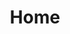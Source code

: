 ---
layout: home
title: Home
description: >
  Home doing nothing

menu:
  - title:             About
    url:               /about/
  - title:             Reading Paper
    url:               /reading/
  - title:             Documentation
    url:               /docs/
# hide_description: true
# sitemap: false
# permalink: /home/
---